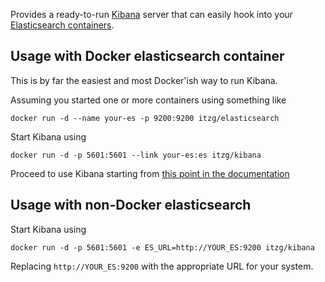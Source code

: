 
Provides a ready-to-run [Kibana](http://www.elasticsearch.org/overview/kibana/) server that can
easily hook into your [Elasticsearch containers](https://registry.hub.docker.com/u/itzg/elasticsearch/).

## Usage with Docker elasticsearch container

This is by far the easiest and most Docker'ish way to run Kibana.

Assuming you started one or more containers using something like

    docker run -d --name your-es -p 9200:9200 itzg/elasticsearch

Start Kibana using

    docker run -d -p 5601:5601 --link your-es:es itzg/kibana

Proceed to use Kibana starting from 
[this point in the documentation](http://www.elasticsearch.org/guide/en/kibana/current/access.html)

## Usage with non-Docker elasticsearch

Start Kibana using

    docker run -d -p 5601:5601 -e ES_URL=http://YOUR_ES:9200 itzg/kibana

Replacing `http://YOUR_ES:9200` with the appropriate URL for your system.
